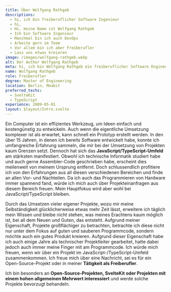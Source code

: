 ```yaml
---
title: Über Wolfgang Rathgeb
descriptions:
  - hi, ich bin freiberuflicher Software Ingenieur
  - hi,
  - Hi, meine Name ist Wolfgang Rathgeb
  - Ich bin Software Ingenieur
  - Manchmal bin ich auch DevOps
  - Arbeite gern im Team
  - Vor allem bin ich aber Freiberufler
  - Lass uns etwas kreieren
image: /images/wolfgang-rathgeb.webp
alt: Der Author Wolfgang Rathgeb
meta: hi, ich bin Wolfgang Rathgeb ein freiberuflicher Software Engineer im JavaScript/TypeScript Umfeld und habe ursprünglich technische Informatik studiert.
name: Wolfgang Rathgeb
role: Freiberufler
degree: Master of Engineering
location: Berlin, Moabit
preferred_techs:
  - SvelteKit
  - TypeScript
experience: 2009-05-01
layout: $layout/Intro.svelte
---
```


Ein Computer ist ein effizientes Werkzeug, um Ideen einfach und kostengünstig zu entwickeln. Auch wenn die eigentliche Umsetzung komplexer ist als erwartet, kann schnell ein Prototyp erstellt werden. In den über 15 Jahren, in denen ich bereits Software entwickelt habe, konnte ich umfangreiche Erfahrung sammeln, die mir bei der Umsetzung von Projekten kaum Grenzen setzt. Dennoch hat sich das **JavaScript/TypeScript-Umfeld** am stärksten manifestiert. Obwohl ich technische Informatik studiert habe und auch gerne Assembler-Code geschrieben habe, erscheint dies meilenweit von meinem Ursprung entfernt. Doch schlussendlich profitiere ich von den Erfahrungen aus all diesen verschiedenen Bereichen und finde an allen Vor- und Nachteilen. Da ich auch das Programmieren von Hardware immer spannend fand, würde ich mich auch über Projekteinanfragen aus diesem Bereich freuen. Mein Hauptfokus wird aber wohl bei JavaScript/TypeScript bleiben.

Durch das Umsetzen vieler eigener Projekte, wozu mir meine Selbständigkeit glücklicherweise etwas mehr Zeit lässt, erweitere ich täglich mein Wissen und bleibe nicht stehen, was meines Erachtens kaum möglich ist, bei all dem Neuen und Guten, das entsteht. Aufgrund meiner Eigenschaft, Projekte großflächiger zu betrachten, betrachte ich diese nicht nur unter dem Fokus auf guten und sauberen Programmcode, sondern möchte auch ein gutes Produkt kreieren. Aufgrund dieser Eigenschaft habe ich auch einige Jahre als technischer Projektleiter gearbeitet, hatte dabei jedoch auch immer meine Finger mit am Programmcode.
Ich würde mich freuen, wenn wir über ein Projekt im JavaScript-/TypeScript-Umfeld zusammenkommen. Ich freue mich über eine Nachricht, sei es für ein Open-Source-Projekt oder in meiner **Tätigkeit als Freiberufler**.

Ich bin besonders an **Open-Source-Projekten, SvelteKit oder Projekten mit einem hohen allgemeinen Mehrwert interessiert** und werde solche Projekte bevorzugt behandeln.
